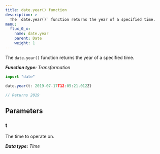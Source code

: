 ```yaml
---
title: date.year() function
description: >
  The `date.year()` function returns the year of a specified time.
menu:
  flux_0_x:
    name: date.year
    parent: Date
    weight: 1
---
```


The `date.year()` function returns the year of a specified time.

_**Function type:** Transformation_  

```js
import "date"

date.year(t: 2019-07-17T12:05:21.012Z)

// Returns 2019
```

## Parameters

### t
The time to operate on.

_**Data type:** Time_
